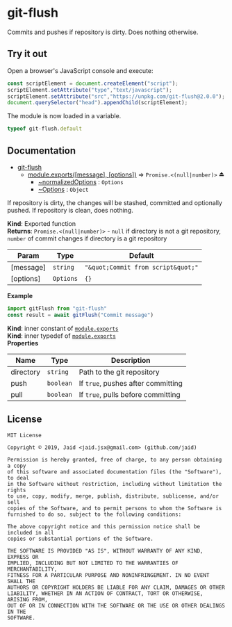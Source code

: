# git-flush


Commits and pushes if repository is dirty. Does nothing otherwise.



## Try it out
Open a browser's JavaScript console and execute:

```javascript
const scriptElement = document.createElement("script");
scriptElement.setAttribute("type","text/javascript");
scriptElement.setAttribute("src","https://unpkg.com/git-flush@2.0.0");
document.querySelector("head").appendChild(scriptElement);
```

The module is now loaded in a variable.

```javascript
typeof git-flush.default
```

## Documentation

* [git-flush](#module_git-flush)
    * [module.exports([message], [options])](#exp_module_git-flush--module.exports) ⇒ <code>Promise.&lt;(null\|number)&gt;</code> ⏏
        * [~normalizedOptions](#module_git-flush--module.exports..normalizedOptions) : <code>Options</code>
        * [~Options](#module_git-flush--module.exports..Options) : <code>Object</code>

If repository is dirty, the changes will be stashed, committed and optionally pushed. If repository is clean, does nothing.

**Kind**: Exported function  
**Returns**: <code>Promise.&lt;(null\|number)&gt;</code> - `null` if directory is not a git repository, `number` of commit changes if directory is a git repository  

| Param | Type | Default |
| --- | --- | --- |
| [message] | <code>string</code> | <code>&quot;\&quot;Commit from script\&quot;&quot;</code> | 
| [options] | <code>Options</code> | <code>{}</code> | 

**Example**  
```javascript
import gitFlush from "git-flush"
const result = await gitFlush("Commit message")
```
**Kind**: inner constant of [<code>module.exports</code>](#exp_module_git-flush--module.exports)  
**Kind**: inner typedef of [<code>module.exports</code>](#exp_module_git-flush--module.exports)  
**Properties**

| Name | Type | Description |
| --- | --- | --- |
| directory | <code>string</code> | Path to the git repository |
| push | <code>boolean</code> | If `true`, pushes after committing |
| pull | <code>boolean</code> | If `true`, pulls before committing |



## License
```text
MIT License

Copyright © 2019, Jaid <jaid.jsx@gmail.com> (github.com/jaid)

Permission is hereby granted, free of charge, to any person obtaining a copy
of this software and associated documentation files (the "Software"), to deal
in the Software without restriction, including without limitation the rights
to use, copy, modify, merge, publish, distribute, sublicense, and/or sell
copies of the Software, and to permit persons to whom the Software is
furnished to do so, subject to the following conditions:

The above copyright notice and this permission notice shall be included in all
copies or substantial portions of the Software.

THE SOFTWARE IS PROVIDED "AS IS", WITHOUT WARRANTY OF ANY KIND, EXPRESS OR
IMPLIED, INCLUDING BUT NOT LIMITED TO THE WARRANTIES OF MERCHANTABILITY,
FITNESS FOR A PARTICULAR PURPOSE AND NONINFRINGEMENT. IN NO EVENT SHALL THE
AUTHORS OR COPYRIGHT HOLDERS BE LIABLE FOR ANY CLAIM, DAMAGES OR OTHER
LIABILITY, WHETHER IN AN ACTION OF CONTRACT, TORT OR OTHERWISE, ARISING FROM,
OUT OF OR IN CONNECTION WITH THE SOFTWARE OR THE USE OR OTHER DEALINGS IN THE
SOFTWARE.
```
